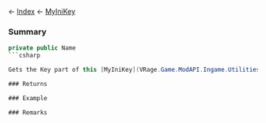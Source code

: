← [Index](Api-Index) ← [MyIniKey](VRage.Game.ModAPI.Ingame.Utilities.MyIniKey)

### Summary

```csharp
private public Name
```csharp

Gets the Key part of this [MyIniKey](VRage.Game.ModAPI.Ingame.Utilities.MyIniKey) 

### Returns

### Example

### Remarks


